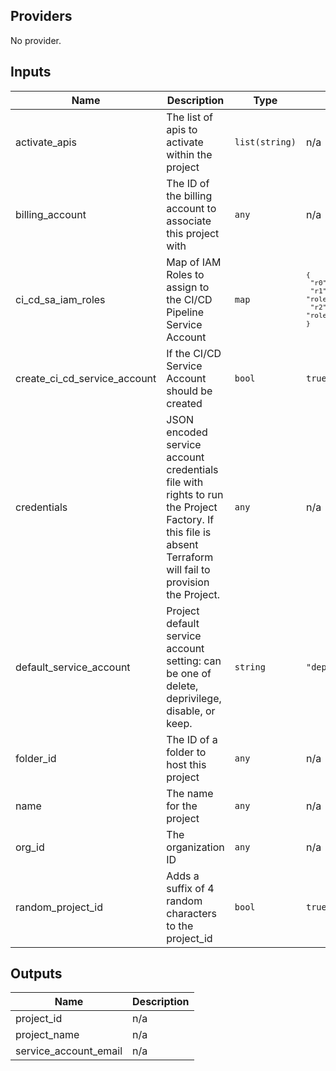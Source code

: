 ## Providers

No provider.

## Inputs

| Name | Description | Type | Default | Required |
|------|-------------|------|---------|:-----:|
| activate\_apis | The list of apis to activate within the project | `list(string)` | n/a | yes |
| billing\_account | The ID of the billing account to associate this project with | `any` | n/a | yes |
| ci\_cd\_sa\_iam\_roles | Map of IAM Roles to assign to the CI/CD Pipeline Service Account | `map` | <code><pre>{<br>  "r0": "roles/iam.serviceAccountUser",<br>  "r1": "roles/run.admin",<br>  "r2": "roles/storage.admin"<br>}<br></pre></code> | no |
| create\_ci\_cd\_service\_account | If the CI/CD Service Account should be created | `bool` | `true` | no |
| credentials | JSON encoded service account credentials file with rights to run the Project Factory. If this file is absent Terraform will fail to provision the Project. | `any` | n/a | yes |
| default\_service\_account | Project default service account setting: can be one of delete, deprivilege, disable, or keep. | `string` | `"deprivilege"` | no |
| folder\_id | The ID of a folder to host this project | `any` | n/a | yes |
| name | The name for the project | `any` | n/a | yes |
| org\_id | The organization ID | `any` | n/a | yes |
| random\_project\_id | Adds a suffix of 4 random characters to the project\_id | `bool` | `true` | no |

## Outputs

| Name | Description |
|------|-------------|
| project\_id | n/a |
| project\_name | n/a |
| service\_account\_email | n/a |

